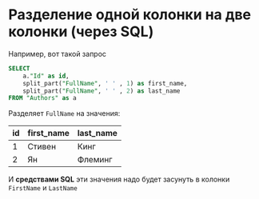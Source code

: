 # Разделение одной колонки на две колонки (через SQL)

Например, вот такой запрос

```sql
SELECT
    a."Id" as id,
    split_part("FullName", ' ' , 1) as first_name,
    split_part("FullName", ' ' , 2) as last_name
FROM "Authors" as a
```

Разделяет `FullName` на значения:

| id  | first_name | last_name |
|-----|------------|-----------|
| 1   | Стивен     | Кинг      |
| 2   | Ян         | Флеминг   |

И **средствами SQL** эти значения надо будет засунуть в колонки `FirstName` и `LastName`  
